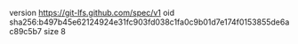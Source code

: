 version https://git-lfs.github.com/spec/v1
oid sha256:b497b45e62124924e31fc903fd038c1fa0c9b01d7e174f0153855de6ac89c5b7
size 8
